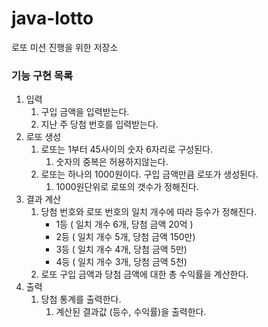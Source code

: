 # java-lotto

로또 미션 진행을 위한 저장소



### 기능 구현 목록

1. 입력
   1. 구입 금액을 입력받는다.
   2. 지난 주 당첨 번호를 입력받는다.
2. 로또 생성
   1. 로또는 1부터 45사이의 숫자 6자리로 구성된다.
      1. 숫자의 중복은 허용하지않는다.
   2. 로또는 하나의 1000원이다. 구입 금액만큼 로또가 생성된다.
      1. 1000원단위로 로또의 갯수가 정해진다.
3. 결과 계산
   1. 당첨 번호와 로또 번호의 일치 개수에 따라 등수가 정해진다.
      - 1등 ( 일치 개수 6개, 당첨 금액 20억 )
      - 2등 ( 일치 개수 5개, 당첨 금액 150만)
      - 3등 ( 일치 개수 4개, 당첨 금액 5만)
      - 4등 ( 일치 개수 3개, 당첨 금액 5천)
   2. 로또 구입 금액과 당첨 금액에 대한 총 수익률을 계산한다.
4. 출력
   1. 당첨 통계를 출력한다.
      1. 계산된 결과값 (등수, 수익률)을 출력한다.




